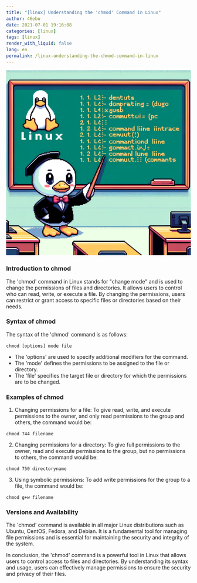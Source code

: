 ```yaml
---
title: "[linux] Understanding the 'chmod' Command in Linux"
author: 46ebu
date: 2021-07-01 19:16:08 
categories: [linux]
tags: [linux]
render_with_liquid: false
lang: en
permalink: /linux-understanding-the-chmod-command-in-linux
---
```


![Intro](/assets/img/post/linux.png)
### Introduction to chmod
The 'chmod' command in Linux stands for "change mode" and is used to change the permissions of files and directories. It allows users to control who can read, write, or execute a file. By changing the permissions, users can restrict or grant access to specific files or directories based on their needs.

### Syntax of chmod
The syntax of the 'chmod' command is as follows:
```
chmod [options] mode file
```
- The 'options' are used to specify additional modifiers for the command.
- The 'mode' defines the permissions to be assigned to the file or directory.
- The 'file' specifies the target file or directory for which the permissions are to be changed.

### Examples of chmod
1. Changing permissions for a file:
To give read, write, and execute permissions to the owner, and only read permissions to the group and others, the command would be:
```
chmod 744 filename
```

2. Changing permissions for a directory:
To give full permissions to the owner, read and execute permissions to the group, but no permissions to others, the command would be:
```
chmod 750 directoryname
```

3. Using symbolic permissions:
To add write permissions for the group to a file, the command would be:
```
chmod g+w filename
```

### Versions and Availability
The 'chmod' command is available in all major Linux distributions such as Ubuntu, CentOS, Fedora, and Debian. It is a fundamental tool for managing file permissions and is essential for maintaining the security and integrity of the system.

In conclusion, the 'chmod' command is a powerful tool in Linux that allows users to control access to files and directories. By understanding its syntax and usage, users can effectively manage permissions to ensure the security and privacy of their files.